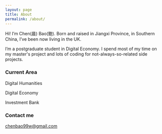 ```yaml
---
layout: page
title: About
permalink: /about/
---
```


Hi! I’m Chen(晨) Bao(鲍). Born and raised in Jiangxi Province, in Southern China, I’ve been now living in the UK.

I’m a postgraduate student in Digital Economy. I spend most of my time on my master's project and lots of coding for not-always-so-related side projects.
### Current Area

Digital Humanities

Digital Economy

Investment Bank

### Contact me

[chenbao99w@gmail.com](mailto:chenbao99w@gmail.com)
